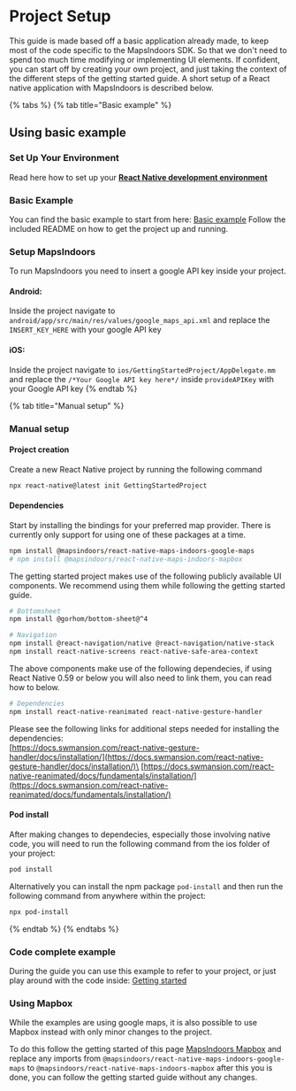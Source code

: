 # Project Setup

This guide is made based off a basic application already made, to keep most of the code specific to the MapsIndoors SDK. So that we don't need to spend too much time modifying or implementing UI elements. If confident, you can start off by creating your own project, and just taking the context of the different steps of the getting started guide. A short setup of a React native application with MapsIndoors is described below.

{% tabs %}
{% tab title="Basic example" %}

## Using basic example[​](https://docs.mapsindoors.com/getting-started/React%20Native/project-setup#using-basic-example) <a href="#using-basic-example" id="using-basic-example"></a>

### Set Up Your Environment[​](https://docs.mapsindoors.com/getting-started/React%20Native/project-setup#set-up-your-environment) <a href="#set-up-your-environment" id="set-up-your-environment"></a>

Read here how to set up your [**React Native development environment**](https://reactnative.dev/docs/environment-setup)

### Basic Example[​](https://docs.mapsindoors.com/getting-started/React%20Native/project-setup#basic-example) <a href="#basic-example" id="basic-example"></a>

You can find the basic example to start from here: [Basic example](https://github.com/MapsPeople/getting-started-react-native-basic) Follow the included README on how to get the project up and running.

### Setup MapsIndoors[​](https://docs.mapsindoors.com/getting-started/React%20Native/project-setup#setup-mapsindoors) <a href="#setup-mapsindoors" id="setup-mapsindoors"></a>

To run MapsIndoors you need to insert a google API key inside your project.

#### Android:

Inside the project navigate to `android/app/src/main/res/values/google_maps_api.xml` and replace the `INSERT_KEY_HERE` with your google API key

#### iOS:

Inside the project navigate to `ios/GettingStartedProject/AppDelegate.mm` and replace the `/*Your Google API key here*/` inside `provideAPIKey` with your Google API key
{% endtab %}

{% tab title="Manual setup" %}

### Manual setup[​](https://docs.mapsindoors.com/getting-started/React%20Native/project-setup#manual-setup) <a href="#manual-setup" id="manual-setup"></a>

#### Project creation[​](https://docs.mapsindoors.com/getting-started/React%20Native/project-setup#project-creation) <a href="#project-creation" id="project-creation"></a>

Create a new React Native project by running the following command

```bash
npx react-native@latest init GettingStartedProject
```

#### Dependencies[​](https://docs.mapsindoors.com/getting-started/React%20Native/project-setup#dependencies) <a href="#dependencies" id="dependencies"></a>

Start by installing the bindings for your preferred map provider. There is currently only support for using one of these packages at a time.

```bash
npm install @mapsindoors/react-native-maps-indoors-google-maps
# npm install @mapsindoors/react-native-maps-indoors-mapbox
```

The getting started project makes use of the following publicly available UI components. We recommend using them while following the getting started guide.

```bash
# Bottomsheet
npm install @gorhom/bottom-sheet@^4

# Navigation
npm install @react-navigation/native @react-navigation/native-stack
npm install react-native-screens react-native-safe-area-context
```

The above components make use of the following dependecies, if using React Native 0.59 or below you will also need to link them, you can read how to below.

```bash
# Dependencies
npm install react-native-reanimated react-native-gesture-handler
```

Please see the following links for additional steps needed for installing the dependencies:\
[https://docs.swmansion.com/react-native-gesture-handler/docs/installation/](https://docs.swmansion.com/react-native-gesture-handler/docs/installation/)\
[https://docs.swmansion.com/react-native-reanimated/docs/fundamentals/installation/](https://docs.swmansion.com/react-native-reanimated/docs/fundamentals/installation/)

#### Pod install[​](https://docs.mapsindoors.com/getting-started/React%20Native/project-setup#pod-install) <a href="#pod-install" id="pod-install"></a>

After making changes to dependecies, especially those involving native code, you will need to run the following command from the ios folder of your project:

```bash
pod install
```

Alternatively you can install the npm package `pod-install` and then run the following command from anywhere within the project:

```bash
npx pod-install
```

{% endtab %}
{% endtabs %}

### Code complete example[​](https://docs.mapsindoors.com/getting-started/React%20Native/project-setup#code-complete-example) <a href="#code-complete-example" id="code-complete-example"></a>

During the guide you can use this example to refer to your project, or just play around with the code inside: [Getting started](https://github.com/MapsPeople/getting-started-react-native)

### Using Mapbox[​](https://docs.mapsindoors.com/getting-started/React%20Native/project-setup#using-mapbox) <a href="#using-mapbox" id="using-mapbox"></a>

While the examples are using google maps, it is also possible to use Mapbox instead with only minor changes to the project.

To do this follow the getting started of this page [MapsIndoors Mapbox](https://www.npmjs.com/package/@mapsindoors/react-native-maps-indoors-mapbox) and replace any imports from `@mapsindoors/react-native-maps-indoors-google-maps` to `@mapsindoors/react-native-maps-indoors-mapbox` after this you is done, you can follow the getting started guide without any changes.
